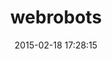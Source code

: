 ---
layout: post
title:  "webrobots"
repo:   "knu/webrobots"
date:   2015-02-18 17:28:15
gemurl: https://github.com/knu/webrobots
---